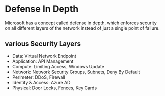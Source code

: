 # Defense In Depth

Microsoft has a concept called defense in depth, which enforces security on all different layers of the network instead of just a single point of failure.

## various Security Layers

- Data: Virtual Network Endpoint
- Application: API Management
- Compute: Limiting Access, Windows Update
- Network: Network Security Groups, Subnets, Deny By Default
- Perimeter: DDoS, Firewall
- Identity & Access: Azure AD
- Physical: Door Locks, Fences, Key Cards
